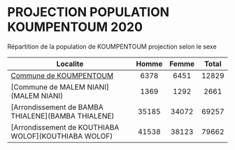 # PROJECTION POPULATION KOUMPENTOUM 2020
	
Répartition de la population de KOUMPENTOUM projection selon le sexe
	
| Localite  | Homme | Femme | Total |
| --------- |:-----:|:-----:|:-----:|
| [Commune de KOUMPENTOUM](KOUMPENTOUM) | 6378 | 6451 | 12829 |
| [Commune de MALEM NIANI](MALEM NIANI) | 1369 | 1292 | 2661 |
| [Arrondissement de BAMBA THIALENE](BAMBA THIALENE) | 35185 | 34072 | 69257 |
| [Arrondissement de KOUTHIABA WOLOF](KOUTHIABA WOLOF) | 41538 | 38123 | 79662 |
